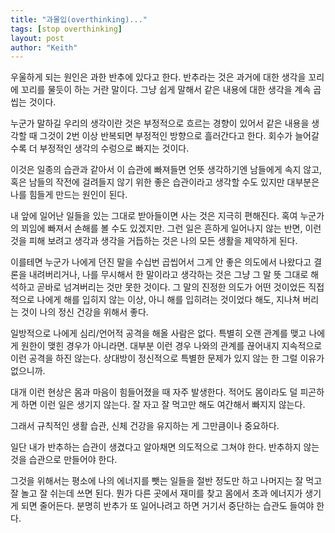 ```yaml
---
title: "과몰입(overthinking)..."
tags: [stop overthinking]
layout: post
author: "Keith"
---
```


우울하게 되는 원인은 과한 반추에 있다고 한다. 반추라는 것은 과거에 대한 생각을 꼬리에 꼬리를 물듯이 하는 거란 말이다. 그냥 쉽게 말해서 같은 내용에 대한 생각을 계속 곱씹는 것이다.

누군가 말하길 우리의 생각이란 것은 부정적으로 흐르는 경향이 있어서 같은 내용을 생각할 때 그것이 2번 이상 반복되면 부정적인 방향으로 흘러간다고 한다. 회수가 늘어갈 수록 더 부정적인 생각의 수렁으로 빠지는 것이다.

이것은 일종의 습관과 같아서 이 습관에 빠져들면 언뜻 생각하기엔 남들에게 속지 않고, 혹은 남들의 작전에 걸려들지 않기 위한 좋은 습관이라고 생각할 수도 있지만 대부분은 나를 힘들게 만드는 원인이 된다.

내 앞에 일어난 일들을 있는 그대로 받아들이면 사는 것은 지극히 편해진다. 혹여 누군가의 꾀임에 빠져서 손해를 볼 수도 있겠지만. 그런 일은 흔하게 일어나지 않는 반면, 이런 것을 피해 보려고 생각과 생각을 거듭하는 것은 나의 모든 생활을 제약하게 된다. 

이를테면 누군가 나에게 던진 말을 수십번 곱씹어서 그게 안 좋은 의도에서 나왔다고 결론을 내려버리거나, 나를 무시해서 한 말이라고 생각하는 것은 그냥 그 말 뜻 그대로 해석하고 곧바로 넘겨버리는 것만 못한 것이다. 그 말의 진정한 의도가 어떤 것이었든 직접적으로 나에게 해를 입히지 않는 이상, 아니 해를 입히려는 것이었다 해도, 지나쳐 버리는 것이 나의 정신 건강을 위해서 좋다.

일방적으로 나에게 심리/언어적 공격을 해올 사람은 없다. 특별히 오랜 관계를 맺고 나에게 원한이 맺힌 경우가 아니라면. 대부분 이런 경우 나와의 관계를 끊어내지 지속적으로 이런 공격을 하진 않는다. 상대방이 정신적으로 특별한 문제가 있지 않는 한 그럴 이유가 없으니까. 

대개 이런 현상은 몸과 마음이 힘들어졌을 때 자주 발생한다. 적어도 몸이라도 덜 피곤하게 하면 이런 일은 생기지 않는다. 잘 자고 잘 먹고만 해도 여간해서 빠지지 않는다. 

그래서 규칙적인 생활 습관, 신체 건강을 유지하는 게 그만큼이나 중요하다. 

일단 내가 반추하는 습관이 생겼다고 알아채면 의도적으로 그쳐야 한다. 반추하지 않는 것을 습관으로 만들어야 한다.

그것을 위해서는 평소에 나의 에너지를 뺏는 일들을 절반 정도만 하고 나머지는 잘 먹고 잘 놀고 잘 쉬는데 쓰면 된다. 뭔가 다른 곳에서 재미를 찾고 몸에서 초과 에너지가 생기게 되면 줄어든다. 분명히 반추가 또 일어나려고 하면 거기서 중단하는 습관도 들여야 한다.